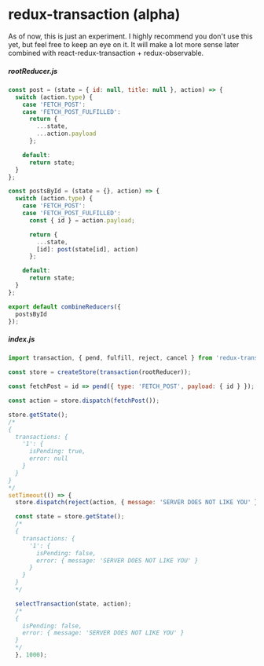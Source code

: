 # redux-transaction (alpha)

As of now, this is just an experiment. I highly recommend you don't use this yet, but feel free to keep an eye on it. It will make a lot more sense later combined with react-redux-transaction + redux-observable.

##### rootReducer.js

```js
const post = (state = { id: null, title: null }, action) => {
  switch (action.type) {
    case 'FETCH_POST':
    case 'FETCH_POST_FULFILLED':
      return {
        ...state,
        ...action.payload
      };

    default:
      return state;
  }
};

const postsById = (state = {}, action) => {
  switch (action.type) {
    case 'FETCH_POST':
    case 'FETCH_POST_FULFILLED':
      const { id } = action.payload;

      return {
        ...state,
        [id]: post(state[id], action)
      };

    default:
      return state;
  }
};

export default combineReducers({
  postsById
});

```

##### index.js

```js
import transaction, { pend, fulfill, reject, cancel } from 'redux-transaction';

const store = createStore(transaction(rootReducer));

const fetchPost = id => pend({ type: 'FETCH_POST', payload: { id } });

const action = store.dispatch(fetchPost());

store.getState();
/*
{
  transactions: {
    '1': {
      isPending: true,
      error: null
    }
  }
}
*/
setTimeout(() => {
  store.dispatch(reject(action, { message: 'SERVER DOES NOT LIKE YOU' }));

  const state = store.getState();
  /*
  {
    transactions: {
      '1': {
        isPending: false,
        error: { message: 'SERVER DOES NOT LIKE YOU' }
      }
    }
  }
  */

  selectTransaction(state, action);
  /*
  {
    isPending: false,
    error: { message: 'SERVER DOES NOT LIKE YOU' }
  }
  */
  }, 1000);
```
